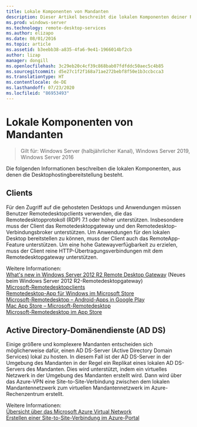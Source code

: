 ```yaml
---
title: Lokale Komponenten von Mandanten
description: Dieser Artikel beschreibt die lokalen Komponenten deiner RDS-Bereitstellung.
ms.prod: windows-server
ms.technology: remote-desktop-services
ms.author: elizapo
ms.date: 08/01/2016
ms.topic: article
ms.assetid: b3eebb38-a835-4fa6-9e41-1966014bf2cb
author: lizap
manager: dongill
ms.openlocfilehash: 3c29eb20c4cf39c868bab07fdfddc50aec5c4b85
ms.sourcegitcommit: d5e27c1f2f168a71ae272bebf8f50e1b3ccbcca3
ms.translationtype: HT
ms.contentlocale: de-DE
ms.lasthandoff: 07/23/2020
ms.locfileid: "86953493"
---
```

# <a name="tenant-on-premises-components"></a>Lokale Komponenten von Mandanten

>Gilt für: Windows Server (halbjährlicher Kanal), Windows Server 2019, Windows Server 2016

Die folgenden Informationen beschreiben die lokalen Komponenten, aus denen die Desktophostingbereitstellung besteht.  
  
##  <a name="clients"></a>Clients  
Für den Zugriff auf die gehosteten Desktops und Anwendungen müssen Benutzer Remotedesktopclients verwenden, die das Remotedesktopprotokoll (RDP) 7.1 oder höher unterstützen. Insbesondere muss der Client das Remotedesktopgateway und den Remotedesktop-Verbindungsbroker unterstützen. Um Anwendungen für den lokalen Desktop bereitstellen zu können, muss der Client auch das RemoteApp-Feature unterstützen. Um eine hohe Gatewayverfügbarkeit zu erzielen, muss der Client reine HTTP-Übertragungsverbindungen mit dem Remotedesktopgateway unterstützen.  
  
Weitere Informationen:  
[What's new in Windows Server 2012 R2 Remote Desktop Gateway](https://techcommunity.microsoft.com/t5/microsoft-security-and/what-8217-s-new-in-windows-server-2012-remote-desktop-gateway/ba-p/247611) (Neues beim Windows Server 2012 R2-Remotedesktopgateway)  
[Microsoft-Remotedesktopclients](./clients/remote-desktop-clients.md)  
[Remotedesktop-App für Windows im Microsoft Store](https://apps.microsoft.com/windows/app/remote-desktop/051f560e-5e9b-4dad-8b2e-fa5e0b05a480)  
[Microsoft-Remotedesktop – Android-Apps in Google Play](https://play.google.com/store/apps/details?id=com.microsoft.rdc.android)  
[Mac App Store – Microsoft-Remotedesktop](https://itunes.apple.com/app/microsoft-remote-desktop/id715768417?mt=12)  
[Microsoft-Remotedesktop im App Store](https://itunes.apple.com/app/microsoft-remote-desktop/id714464092?mt=8)  
  
##  <a name="active-directory-domain-services"></a>Active Directory-Domänendienste (AD DS)  
Einige größere und komplexere Mandanten entscheiden sich möglicherweise dafür, einen AD DS-Server (Active Directory Domain Services) lokal zu hosten. In diesem Fall ist der AD DS-Server in der Umgebung des Mandanten in der Regel ein Replikat eines lokalen AD DS-Servers des Mandanten. Dies wird unterstützt, indem ein virtuelles Netzwerk in der Umgebung des Mandanten erstellt wird. Dann wird über das Azure-VPN eine Site-to-Site-Verbindung zwischen dem lokalen Mandantennetzwerk zum virtuellen Mandantennetzwerk im Azure-Rechenzentrum erstellt.  
  
Weitere Informationen:  
[Übersicht über das Microsoft Azure Virtual Network](/azure/virtual-network/virtual-networks-overview)  
[Erstellen einer Site-to-Site-Verbindung im Azure-Portal](/azure/vpn-gateway/vpn-gateway-howto-site-to-site-resource-manager-portal)  
